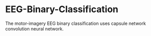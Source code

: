 # EEG-Binary-Classification
The motor-imagery EEG binary classification uses capsule network convolution neural network.
